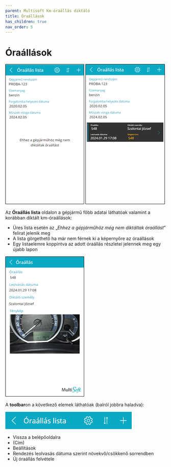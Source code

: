 ```yaml
---
parent: Multisoft Km-óraállás diktáló
title: Óraállások
has_children: true
nav_order: 5
---
```


# Óraállások

![mileage records empty list](static/images/MileageRecordsEmptyList.png)
![mileage records list with item](static/images/MileageRecordsList.png)

Az **Óraállás lista** oldalon a gépjármű főbb adatai láthatóak valamint a korábban diktált km-óraállások:
-	Üres lista esetén az „*Ehhez a gépjárműhöz még nem diktáltak óraállást*” felirat jelenik meg
-	A lista görgethető ha már nem férnek ki a képernyőre az óraállások
-	Egy listaelemre koppintva az adott óraállás részletei jelennek meg egy újabb lapon

![mileage record view](static/images/MileageRecordView.png)

A **toolbar**on a következő elemek láthatóak (balról jobbra haladva):

![mileage records list toolbar](static/images/MileageRecordsListToolbar.png)

-	Vissza a belépőoldalra
-	(Cím)
-	Beállítások
-	Rendezés leolvasás dátuma szerint növekvő/csökkenő sorrendben
-	Új óraállás felvétele
